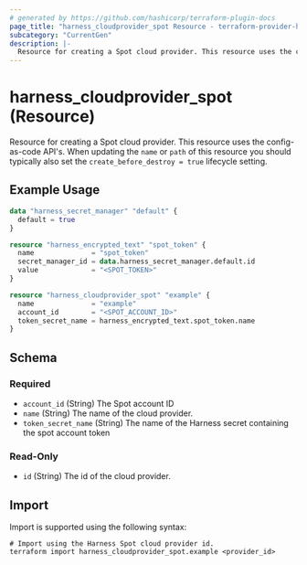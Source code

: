```yaml
---
# generated by https://github.com/hashicorp/terraform-plugin-docs
page_title: "harness_cloudprovider_spot Resource - terraform-provider-harness"
subcategory: "CurrentGen"
description: |-
  Resource for creating a Spot cloud provider. This resource uses the config-as-code API's. When updating the name or path of this resource you should typically also set the create_before_destroy = true lifecycle setting.
---
```


# harness_cloudprovider_spot (Resource)

Resource for creating a Spot cloud provider. This resource uses the config-as-code API's. When updating the `name` or `path` of this resource you should typically also set the `create_before_destroy = true` lifecycle setting.

## Example Usage

```terraform
data "harness_secret_manager" "default" {
  default = true
}

resource "harness_encrypted_text" "spot_token" {
  name              = "spot_token"
  secret_manager_id = data.harness_secret_manager.default.id
  value             = "<SPOT_TOKEN>"
}

resource "harness_cloudprovider_spot" "example" {
  name              = "example"
  account_id        = "<SPOT_ACCOUNT_ID>"
  token_secret_name = harness_encrypted_text.spot_token.name
}
```

<!-- schema generated by tfplugindocs -->
## Schema

### Required

- `account_id` (String) The Spot account ID
- `name` (String) The name of the cloud provider.
- `token_secret_name` (String) The name of the Harness secret containing the spot account token

### Read-Only

- `id` (String) The id of the cloud provider.

## Import

Import is supported using the following syntax:

```shell
# Import using the Harness Spot cloud provider id.
terraform import harness_cloudprovider_spot.example <provider_id>
```

